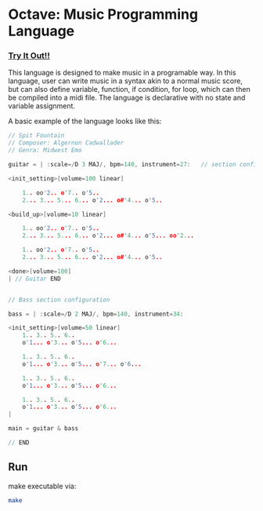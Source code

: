 # Octave: Music Programming Language


### [Try It Out!!](https://burnham310.github.io/Octave)

This language is designed to make music in a programable way. In this language, user can write music in a syntax akin to a normal music score, but can also define variable, function, if condition, for loop, which can then be compiled into a midi file. The language is declarative with no state and variable assignment.

A basic example of the language looks like this:

```c
// Spit Fountain
// Composer: Algernon Cadwallader 
// Genra: Midwest Emo

guitar = | :scale=/D 3 MAJ/, bpm=140, instrument=27:   // section configuration

<init_setting>[volume=100 linear]

    1.. oo'2.. o'7.. o'5..
    2... 3... 5... 6... o'2... o#'4... o'5..

<build_up>[volume=10 linear]

    1.. oo'2.. o'7.. o'5.. 
    2... 3... 5... 6... o'2... o#'4... o'5... oo'2...

    1.. oo'2.. o'7.. o'5.. 
    2... 3... 5... 6... o'2... o#'4... o'5..

<done>[volume=100]
| // Guitar END


// Bass section configuration

bass = | :scale=/D 2 MAJ/, bpm=140, instrument=34:  

<init_setting>[volume=50 linear]
    1.. 3.. 5.. 6..
    o'1... o'3... o'5... o'6...

    1.. 3.. 5.. 6..
    o'1... o'3... o'5... o'7... o'6...

    1.. 3.. 5.. 6..
    o'1... o'3... o'5... o'6...

    1.. 3.. 5.. 6..
    o'1... o'3... o'5... o'6...
|

main = guitar & bass

// END
```

## Run
make executable via:
```bash
make
```
